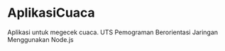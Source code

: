 # AplikasiCuaca
Aplikasi untuk megecek cuaca. UTS Pemograman Berorientasi Jaringan Menggunakan Node.js
